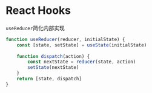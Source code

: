# React Hooks



`useReducer`简化内部实现

```JavaScript
function useReducer(reducer, initialState) {
    const [state, setState] = useState(initialState) 
    
    function dispatch(action) {
        const nextState = reducer(state, action)
        setState(nextState)
    }
    return [state, dispatch]
}
```

